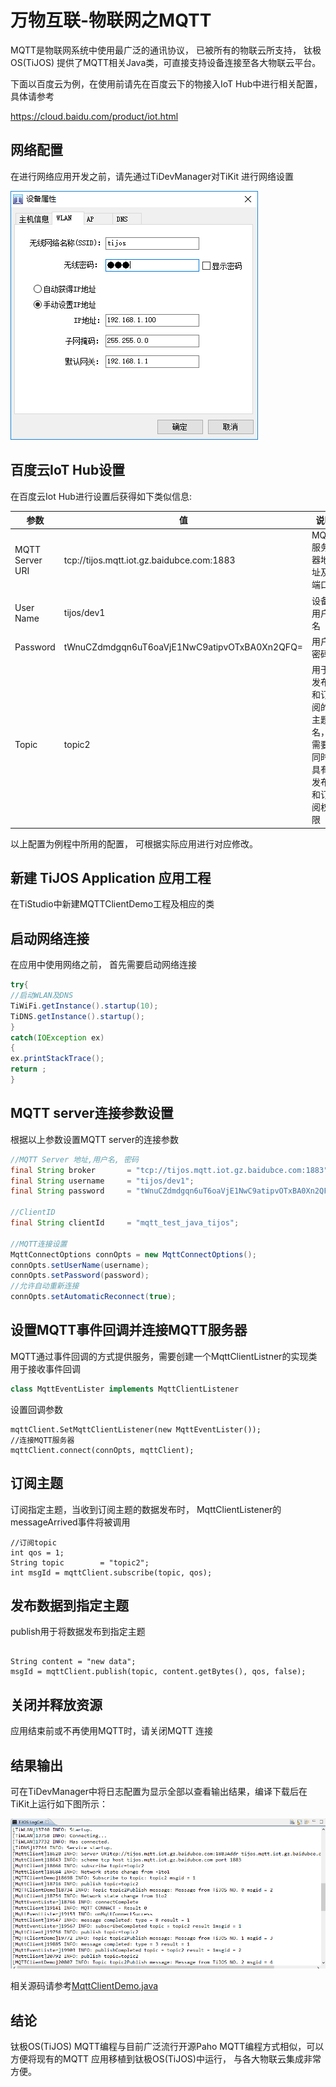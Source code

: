 # 万物互联-物联网之MQTT

MQTT是物联网系统中使用最广泛的通讯协议， 已被所有的物联云所支持， 钛极OS(TiJOS) 提供了MQTT相关Java类，可直接支持设备连接至各大物联云平台。

下面以百度云为例，在使用前请先在百度云下的物接入IoT Hub中进行相关配置，具体请参考

https://cloud.baidu.com/product/iot.html


## 网络配置

在进行网络应用开发之前，请先通过TiDevManager对TiKit 进行网络设置

![network_settings](.\img\network_settings.png)

## 百度云IoT Hub设置

在百度云Iot Hub进行设置后获得如下类似信息:

| 参数              | 值                                        | 说明                        |
| --------------- | ---------------------------------------- | ------------------------- |
| MQTT Server URI | tcp://tijos.mqtt.iot.gz.baidubce.com:1883 | MQTT 服务器地址及端口             |
| User Name       | tijos/dev1                               | 设备用户名                     |
| Password        | tWnuCZdmdgqn6uT6oaVjE1NwC9atipvOTxBA0Xn2QFQ= | 用户密码                      |
| Topic           | topic2                                   | 用于发布和订阅的主题名，需要同时具有发布和订阅权限 |

以上配置为例程中所用的配置， 可根据实际应用进行对应修改。

## 新建 TiJOS Application 应用工程

在TiStudio中新建MQTTClientDemo工程及相应的类

## 启动网络连接

在应用中使用网络之前， 首先需要启动网络连接

```java
try{
//启动WLAN及DNS
TiWiFi.getInstance().startup(10);
TiDNS.getInstance().startup();
}
catch(IOException ex)
{
ex.printStackTrace();
return ;
}
```

## MQTT server连接参数设置

根据以上参数设置MQTT server的连接参数

```java
//MQTT Server 地址,用户名, 密码 
final String broker       = "tcp://tijos.mqtt.iot.gz.baidubce.com:1883";
final String username     = "tijos/dev1";
final String password     = "tWnuCZdmdgqn6uT6oaVjE1NwC9atipvOTxBA0Xn2QFQ=";

//ClientID
final String clientId     = "mqtt_test_java_tijos";

//MQTT连接设置
MqttConnectOptions connOpts = new MqttConnectOptions();
connOpts.setUserName(username);
connOpts.setPassword(password);
//允许自动重新连接
connOpts.setAutomaticReconnect(true);
```

## 设置MQTT事件回调并连接MQTT服务器

MQTT通过事件回调的方式提供服务，需要创建一个MqttClientListner的实现类用于接收事件回调

```java
class MqttEventLister implements MqttClientListener
```
设置回调参数

```
mqttClient.SetMqttClientListener(new MqttEventLister());
//连接MQTT服务器
mqttClient.connect(connOpts, mqttClient);
```

## 订阅主题 

订阅指定主题，当收到订阅主题的数据发布时， MqttClientListener的messageArrived事件将被调用

```
//订阅topic
int qos = 1;
String topic        = "topic2";
int msgId = mqttClient.subscribe(topic, qos);
```

## 发布数据到指定主题

publish用于将数据发布到指定主题

```
  
String content = "new data";
msgId = mqttClient.publish(topic, content.getBytes(), qos, false);

```



## 关闭并释放资源

应用结束前或不再使用MQTT时，请关闭MQTT 连接


## 结果输出

可在TiDevManager中将日志配置为显示全部以查看输出结果，编译下载后在TiKit上运行如下图所示：

![mqtt_output](./img/mqtt_output.png)


相关源码请参考[MqttClientDemo.java](./src/MqttClientDemo.java)

## 结论

钛极OS(TiJOS) MQTT编程与目前广泛流行开源Paho MQTT编程方式相似，可以方便将现有的MQTT 应用移植到钛极OS(TiJOS)中运行， 与各大物联云集成非常方便。

